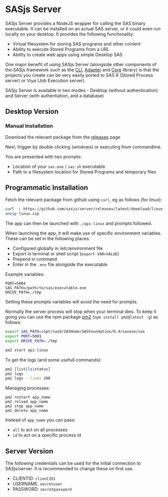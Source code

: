 # SASjs Server

SASjs Server provides a NodeJS wrapper for calling the SAS binary executable. It can be installed on an actual SAS server, or it could even run locally on your desktop. It provides the following functionality:

- Virtual filesystem for storing SAS programs and other content
- Ability to execute Stored Programs from a URL
- Ability to create web apps using simple Desktop SAS

One major benefit of using SASjs Server (alongside other components of the SASjs framework such as the [CLI](https://cli.sasjs.io), [Adapter](https://adapter.sasjs.io) and [Core](https://core.sasjs.io) library) is that the projects you create can be very easily ported to SAS 9 (Stored Process server) or Viya (Job Execution server).

SASjs Server is available in two modes - Desktop (without authentication) and Server (with authentiation, and a database)

## Desktop Version

### Manual Installation

Download the relevant package from the [releases](https://github.com/sasjs/server/releases) page

Next, trigger by double clicking (windows) or executing from commandline.

You are presented with two prompts:

- Location of your `sas.exe` / `sas.sh` executable
- Path to a filesystem location for Stored Programs and temporary files

## Programmatic Installation

Fetch the relevant package from github using `curl`, eg as follows (for linux):

```bash
curl -L https://github.com/sasjs/server/releases/latest/download/linux.zip > linux.zip
unzip linux.zip
```

The app can then be launched with `./api-linux` and prompts followed.

When launching the app, it will make use of specific environment variables. These can be set in the following places:

- Configured globally in /etc/environment file
- Export in terminal or shell script (`export VAR=VALUE`)
- Prepend in command
- Enter in the `.env` file alongside the executable

Example variables:

```
PORT=5004
SAS_PATH=/path/to/sas/executable.exe
DRIVE_PATH=./tmp
```

Setting these prompts variables will avoid the need for prompts.

Normally the server process will stop when your terminal dies. To keep it going you can use the npm package [pm2](https://www.npmjs.com/package/pm2) (`npm install pm2@latest -g`) as follows:

```bash
export SAS_PATH=/opt/sas9/SASHome/SASFoundation/9.4/sasexe/sas
export PORT=5001
export DRIVE_PATH=./tmp

pm2 start api-linux
```

To get the logs (and some usefull commands):

```bash
pm2 [list|ls|status]
pm2 logs
pm2 logs --lines 200
```

Managing processes:

```
pm2 restart app_name
pm2 reload app_name
pm2 stop app_name
pm2 delete app_name
```

Instead of `app_name` you can pass:

- `all` to act on all processes
- `id` to act on a specific process id



## Server Version

The following credentials can be used for the initial connection to SASjs/server.  It is recommended to change these on first use.

* CLIENTID:  `clientID1`
* USERNAME:  `secretuser`
* PASSWORD:  `secretpassword`
